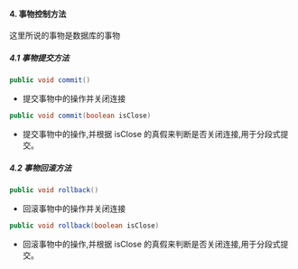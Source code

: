 #### 4. **事物控制方法**
这里所说的事物是数据库的事物

##### 4.1 事物提交方法

```java
public void commit()
```
 - 提交事物中的操作并关闭连接

```java
public void commit(boolean isClose) 
```
 - 提交事物中的操作,并根据 isClose 的真假来判断是否关闭连接,用于分段式提交。

##### 4.2 事物回滚方法
  
```java
public void rollback()
```
 - 回滚事物中的操作并关闭连接

```java
public void rollback(boolean isClose) 
```
 - 回滚事物中的操作,并根据 isClose 的真假来判断是否关闭连接,用于分段式提交。
  

